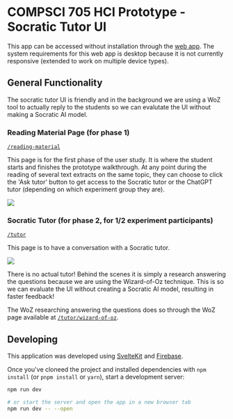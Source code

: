 # COMPSCI 705 HCI Prototype - Socratic Tutor UI

This app can be accessed without installation through the [web app](https://topics-tutor-prototype.vercel.app/). The system requirements for this web app is desktop because it is not currently responsive (extended to work on multiple device types).

## General Functionality

The socratic tutor UI is friendly and in the background we are using a WoZ tool to actually reply to the students so we can evalutate the UI without making a Socratic AI model.

### Reading Material Page (for phase 1)

[`/reading-material`](https://topics-tutor-prototype.vercel.app/reading-material)

This page is for the first phase of the user study. It is where the student starts and finishes the prototype walkthrough. At any point during the reading of several text extracts on the same topic, they can choose to click the 'Ask tutor' button to get access to the Socratic tutor or the ChatGPT tutor (depending on which experiment group they are).

![](https://topics-tutor-prototype.vercel.app/phase1-reading.png)

### Socratic Tutor (for phase 2, for 1/2 experiment participants)

[`/tutor`](https://topics-tutor-prototype.vercel.app/tutor)

This page is to have a conversation with a Socratic tutor.

![](https://topics-tutor-prototype.vercel.app/phase1-reading.png)

There is no actual tutor! Behind the scenes it is simply a research answering the questions because we are using the Wizard-of-Oz technique. This is so we can evaluate the UI without creating a Socratic AI model, resulting in faster feedback!

The WoZ researching answering the questions does so through the WoZ page available at [`/tutor/wizard-of-oz`](https://topics-tutor-prototype.vercel.app/tutor/wizard-of-oz).

## Developing

This application was developed using [SvelteKit](https://svelte.dev/) and [Firebase](https://firebase.google.com/).

Once you've cloneed the project and installed dependencies with `npm install` (or `pnpm install` or `yarn`), start a development server:

```sh
npm run dev

# or start the server and open the app in a new browser tab
npm run dev -- --open
```
